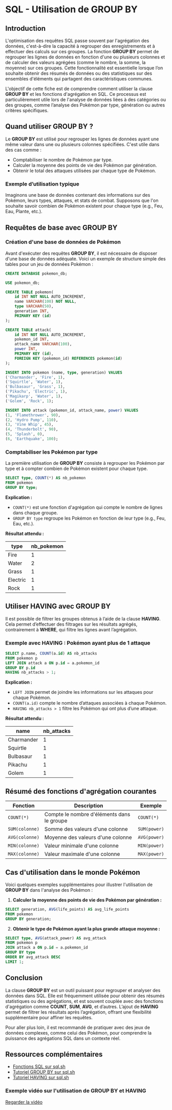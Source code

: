 # SQL - Utilisation de GROUP BY

## Introduction

L'optimisation des requêtes SQL passe souvent par l'agrégation des données, c'est-à-dire la capacité à regrouper des enregistrements et à effectuer des calculs sur ces groupes. La fonction **GROUP BY** permet de regrouper les lignes de données en fonction d'une ou plusieurs colonnes et de calculer des valeurs agrégées (comme le nombre, la somme, la moyenne) sur ces groupes. Cette fonctionnalité est essentielle lorsque l’on souhaite obtenir des résumés de données ou des statistiques sur des ensembles d'éléments qui partagent des caractéristiques communes.

L'objectif de cette fiche est de comprendre comment utiliser la clause **GROUP BY** et les fonctions d'agrégation en SQL. Ce processus est particulièrement utile lors de l'analyse de données liées à des catégories ou des groupes, comme l’analyse des Pokémon par type, génération ou autres critères spécifiques.

## Quand utiliser GROUP BY ?

Le **GROUP BY** est utilisé pour regrouper les lignes de données ayant une même valeur dans une ou plusieurs colonnes spécifiées. C'est utile dans des cas comme :

- Comptabiliser le nombre de Pokémon par type.
- Calculer la moyenne des points de vie des Pokémon par génération.
- Obtenir le total des attaques utilisées par chaque type de Pokémon.

### Exemple d’utilisation typique

Imaginons une base de données contenant des informations sur des Pokémon, leurs types, attaques, et stats de combat. Supposons que l'on souhaite savoir combien de Pokémon existent pour chaque type (e.g., Feu, Eau, Plante, etc.).

## Requêtes de base avec GROUP BY

### Création d'une base de données de Pokémon

Avant d'exécuter des requêtes **GROUP BY**, il est nécessaire de disposer d'une base de données adéquate. Voici un exemple de structure simple des tables pour un jeu de données Pokémon :

```sql
CREATE DATABASE pokemon_db;

USE pokemon_db;

CREATE TABLE pokemon(
    id INT NOT NULL AUTO_INCREMENT,
    name VARCHAR(100) NOT NULL,
    type VARCHAR(50),
    generation INT,
    PRIMARY KEY (id)
);

CREATE TABLE attack(
    id INT NOT NULL AUTO_INCREMENT,
    pokemon_id INT,
    attack_name VARCHAR(100),
    power INT,
    PRIMARY KEY (id),
    FOREIGN KEY (pokemon_id) REFERENCES pokemon(id)
);

INSERT INTO pokemon (name, type, generation) VALUES
('Charmander', 'Fire', 1),
('Squirtle', 'Water', 1),
('Bulbasaur', 'Grass', 1),
('Pikachu', 'Electric', 1),
('Magikarp', 'Water', 1),
('Golem', 'Rock', 1);

INSERT INTO attack (pokemon_id, attack_name, power) VALUES
(1, 'Flamethrower', 90),
(2, 'Hydro Pump', 110),
(3, 'Vine Whip', 45),
(4, 'Thunderbolt', 90),
(5, 'Splash', 0),
(6, 'Earthquake', 100);
```

### Comptabiliser les Pokémon par type

La première utilisation de **GROUP BY** consiste à regrouper les Pokémon par type et à compter combien de Pokémon existent pour chaque type.

```sql
SELECT type, COUNT(*) AS nb_pokemon
FROM pokemon
GROUP BY type;
```

**Explication :**

- `COUNT(*)` est une fonction d'agrégation qui compte le nombre de lignes dans chaque groupe.
- `GROUP BY type` regroupe les Pokémon en fonction de leur type (e.g., Feu, Eau, etc.).
  
**Résultat attendu :**

| type    | nb_pokemon |
|---------|------------|
| Fire    | 1          |
| Water   | 2          |
| Grass   | 1          |
| Electric| 1          |
| Rock    | 1          |

## Utiliser HAVING avec GROUP BY

Il est possible de filtrer les groupes obtenus à l’aide de la clause **HAVING**. Cela permet d’effectuer des filtrages sur les résultats agrégés, contrairement à **WHERE**, qui filtre les lignes avant l’agrégation.

### Exemple avec HAVING : Pokémon ayant plus de 1 attaque

```sql
SELECT p.name, COUNT(a.id) AS nb_attacks
FROM pokemon p
LEFT JOIN attack a ON p.id = a.pokemon_id
GROUP BY p.id
HAVING nb_attacks > 1;
```

**Explication :**

- `LEFT JOIN` permet de joindre les informations sur les attaques pour chaque Pokémon.
- `COUNT(a.id)` compte le nombre d’attaques associées à chaque Pokémon.
- `HAVING nb_attacks > 1` filtre les Pokémon qui ont plus d’une attaque.

**Résultat attendu :**

| name      | nb_attacks |
|-----------|------------|
| Charmander| 1          |
| Squirtle  | 1          |
| Bulbasaur | 1          |
| Pikachu   | 1          |
| Golem     | 1          |

## Résumé des fonctions d'agrégation courantes

| Fonction        | Description                                                       | Exemple |
|-----------------|-------------------------------------------------------------------|---------|
| `COUNT(*)`      | Compte le nombre d'éléments dans le groupe                        | `COUNT(*)` |
| `SUM(colonne)`  | Somme des valeurs d'une colonne                                   | `SUM(power)` |
| `AVG(colonne)`  | Moyenne des valeurs d'une colonne                                 | `AVG(power)` |
| `MIN(colonne)`  | Valeur minimale d'une colonne                                     | `MIN(power)` |
| `MAX(colonne)`  | Valeur maximale d'une colonne                                     | `MAX(power)` |

## Cas d'utilisation dans le monde Pokémon

Voici quelques exemples supplémentaires pour illustrer l'utilisation de **GROUP BY** dans l'analyse des Pokémon :

1. **Calculer la moyenne des points de vie des Pokémon par génération :**

```sql
SELECT generation, AVG(life_points) AS avg_life_points
FROM pokemon
GROUP BY generation;
```

2. **Obtenir le type de Pokémon ayant la plus grande attaque moyenne :**

```sql
SELECT type, AVG(attack_power) AS avg_attack
FROM pokemon p
JOIN attack a ON p.id = a.pokemon_id
GROUP BY type
ORDER BY avg_attack DESC
LIMIT 1;
```

## Conclusion

La clause **GROUP BY** est un outil puissant pour regrouper et analyser des données dans SQL. Elle est fréquemment utilisée pour obtenir des résumés statistiques ou des agrégations, et est souvent couplée avec des fonctions d'agrégation comme **COUNT**, **SUM**, **AVG**, et d’autres. L’ajout de **HAVING** permet de filtrer les résultats après l’agrégation, offrant une flexibilité supplémentaire pour affiner les requêtes.

Pour aller plus loin, il est recommandé de pratiquer avec des jeux de données complexes, comme celui des Pokémon, pour comprendre la puissance des agrégations SQL dans un contexte réel.

## Ressources complémentaires

- [Fonctions SQL sur sql.sh](https://sql.sh/fonctions)
- [Tutoriel GROUP BY sur sql.sh](https://sql.sh/cours/group-by)
- [Tutoriel HAVING sur sql.sh](https://sql.sh/cours/having)

### Exemple vidéo sur l'utilisation de GROUP BY et HAVING
[Regarder la vidéo](https://www.youtube.com/watch?v=aLs8bvkeAFo)

